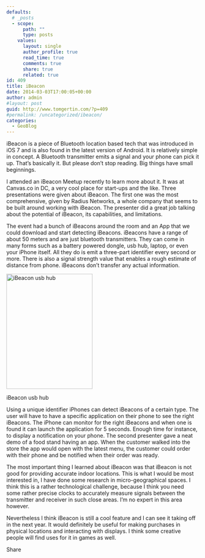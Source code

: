 ```yaml
---
defaults:
  # _posts
  - scope:
      path: ""
      type: posts
    values:
      layout: single
      author_profile: true
      read_time: true
      comments: true
      share: true
      related: true
id: 409
title: iBeacon
date: 2014-03-03T17:00:05+00:00
author: admin
#layout: post
guid: http://www.tomgertin.com/?p=409
#permalink: /uncategorized/ibeacon/
categories:
  - GeoBlog
---
```

iBeacon is a piece of Bluetooth location based tech that was introduced in iOS 7 and is also found in the latest version of Android. It is relatively simple in concept. A Bluetooth transmitter emits a signal and your phone can pick it up. That’s basically it. But please don’t stop reading. Big things have small beginnings.

I attended an iBeacon Meetup recently to learn more about it. It was at Canvas.co in DC, a very cool place for start-ups and the like. Three presentations were given about iBeacon. The first one was the most comprehensive, given by Radius Networks, a whole company that seems to be built around working with iBeacon. The presenter did a great job talking about the potential of iBeacon, its capabilities, and limitations.

The event had a bunch of iBeacons around the room and an App that we could download and start detecting iBeacons. iBeacons have a range of about 50 meters and are just bluetooth transmitters. They can come in many forms such as a battery powered dongle, usb hub, laptop, or even your iPhone itself. All they do is emit a three-part identifier every second or more. There is also a signal strength value that enables a rough estimate of distance from phone. iBeacons don’t transfer any actual information.

<div id="attachment_410" style="width: 235px" class="wp-caption alignnone">
  <a href="http://www.tomgertin.com/blog/wp-content/uploads/2014/03/iBeacon.jpg"><img class="size-medium wp-image-410" alt="iBeacon usb hub" src="http://www.tomgertin.com/blog/wp-content/uploads/2014/03/iBeacon-225x300.jpg" width="225" height="300" /></a>
  
  <p class="wp-caption-text">
    iBeacon usb hub
  </p>
</div>

Using a unique identifier iPhones can detect iBeacons of a certain type. The user will have to have a specific application on their phone to see the right iBeacons. The iPhone can monitor for the right iBeacons and when one is found it can launch the application for 5 seconds. Enough time for instance, to display a notification on your phone. The second presenter gave a neat demo of a food stand having an app. When the customer walked into the store the app would open with the latest menu, the customer could order with their phone and be notified when their order was ready.

The most important thing I learned about iBeacon was that iBeacon is not good for providing accurate indoor locations. This is what I would be most interested in, I have done some research in micro-geographical spaces. I think this is a rather technological challenge, because I think you need some rather precise clocks to accurately measure signals between the transmitter and receiver in such close areas. I’m no expert in this area however.

Nevertheless I think iBeacon is still a cool feature and I can see it taking off in the next year. It would definitely be useful for making purchases in physical locations and interacting with displays. I think some creative people will find uses for it in games as well.

<div class="addtoany_share_save_container addtoany_content_bottom">
  <div class="a2a_kit a2a_kit_size_32 addtoany_list a2a_target" id="wpa2a_70">
    <a class="a2a_dd addtoany_share_save" href="https://www.addtoany.com/share_save"><img src="http://www.tomgertin.com/blog/wp-content/plugins/add-to-any/share_save_171_16.png" width="171" height="16" alt="Share" /></a>
  </div>
</div>